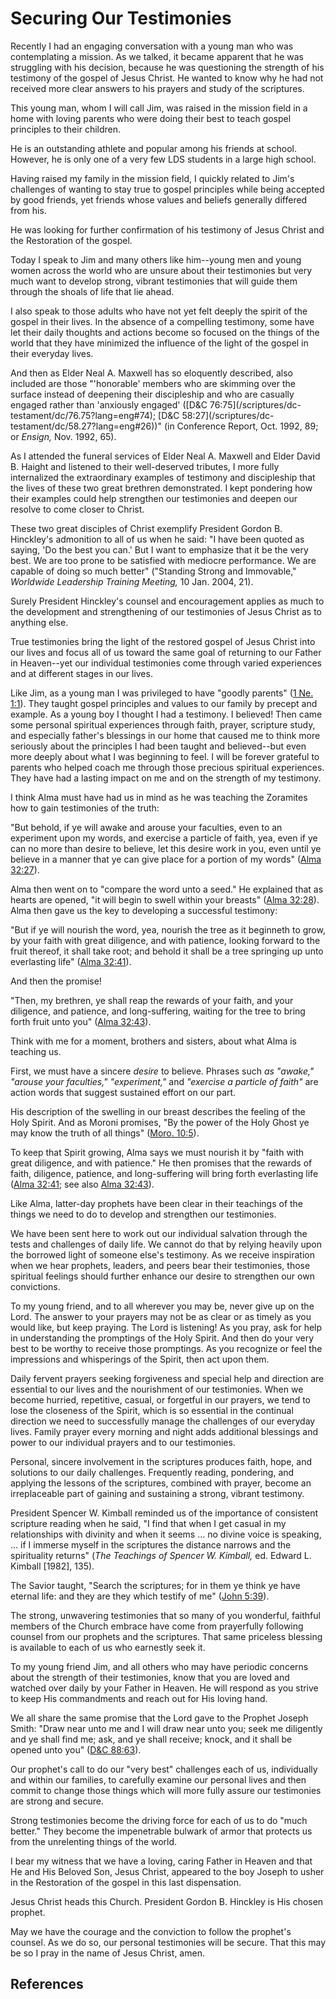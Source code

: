 # Securing Our Testimonies

Recently I had an engaging conversation with a young man who was contemplating
a mission. As we talked, it became apparent that he was struggling with his
decision, because he was questioning the strength of his testimony of the
gospel of Jesus Christ. He wanted to know why he had not received more clear
answers to his prayers and study of the scriptures.

This young man, whom I will call Jim, was raised in the mission field in a
home with loving parents who were doing their best to teach gospel principles
to their children.

He is an outstanding athlete and popular among his friends at school. However,
he is only one of a very few LDS students in a large high school.

Having raised my family in the mission field, I quickly related to Jim's
challenges of wanting to stay true to gospel principles while being accepted
by good friends, yet friends whose values and beliefs generally differed from
his.

He was looking for further confirmation of his testimony of Jesus Christ and
the Restoration of the gospel.

Today I speak to Jim and many others like him--young men and young women
across the world who are unsure about their testimonies but very much want to
develop strong, vibrant testimonies that will guide them through the shoals of
life that lie ahead.

I also speak to those adults who have not yet felt deeply the spirit of the
gospel in their lives. In the absence of a compelling testimony, some have let
their daily thoughts and actions become so focused on the things of the world
that they have minimized the influence of the light of the gospel in their
everyday lives.

And then as Elder Neal A. Maxwell has so eloquently described, also included
are those "'honorable' members who are skimming over the surface instead of
deepening their discipleship and who are casually engaged rather than
'anxiously engaged' ([D&amp;C 76:75](/scriptures/dc-
testament/dc/76.75?lang=eng#74); [D&amp;C 58:27](/scriptures/dc-
testament/dc/58.27?lang=eng#26))" (in Conference Report, Oct. 1992, 89; or
_Ensign,_ Nov. 1992, 65).

As I attended the funeral services of Elder Neal A. Maxwell and Elder David B.
Haight and listened to their well-deserved tributes, I more fully internalized
the extraordinary examples of testimony and discipleship that the lives of
these two great brethren demonstrated. I kept pondering how their examples
could help strengthen our testimonies and deepen our resolve to come closer to
Christ.

These two great disciples of Christ exemplify President Gordon B. Hinckley's
admonition to all of us when he said: "I have been quoted as saying, 'Do the
best you can.' But I want to emphasize that it be the very best. We are too
prone to be satisfied with mediocre performance. We are capable of doing so
much better" ("Standing Strong and Immovable," _Worldwide Leadership Training
Meeting,_ 10 Jan. 2004, 21).

Surely President Hinckley's counsel and encouragement applies as much to the
development and strengthening of our testimonies of Jesus Christ as to
anything else.

True testimonies bring the light of the restored gospel of Jesus Christ into
our lives and focus all of us toward the same goal of returning to our Father
in Heaven--yet our individual testimonies come through varied experiences and
at different stages in our lives.

Like Jim, as a young man I was privileged to have "goodly parents" ([1 Ne.
1:1](/scriptures/bofm/1-ne/1.1?lang=eng#0)). They taught gospel principles and
values to our family by precept and example. As a young boy I thought I had a
testimony. I believed! Then came some personal spiritual experiences through
faith, prayer, scripture study, and especially father's blessings in our home
that caused me to think more seriously about the principles I had been taught
and believed--but even more deeply about what I was beginning to feel. I will
be forever grateful to parents who helped coach me through those precious
spiritual experiences. They have had a lasting impact on me and on the
strength of my testimony.

I think Alma must have had us in mind as he was teaching the Zoramites how to
gain testimonies of the truth:

"But behold, if ye will awake and arouse your faculties, even to an experiment
upon my words, and exercise a particle of faith, yea, even if ye can no more
than desire to believe, let this desire work in you, even until ye believe in
a manner that ye can give place for a portion of my words" ([Alma
32:27](/scriptures/bofm/alma/32.27?lang=eng#26)).

Alma then went on to "compare the word unto a seed." He explained that as
hearts are opened, "it will begin to swell within your breasts" ([Alma
32:28](/scriptures/bofm/alma/32.28?lang=eng#27)). Alma then gave us the key to
developing a successful testimony:

"But if ye will nourish the word, yea, nourish the tree as it beginneth to
grow, by your faith with great diligence, and with patience, looking forward
to the fruit thereof, it shall take root; and behold it shall be a tree
springing up unto everlasting life" ([Alma
32:41](/scriptures/bofm/alma/32.41?lang=eng#40)).

And then the promise!

"Then, my brethren, ye shall reap the rewards of your faith, and your
diligence, and patience, and long-suffering, waiting for the tree to bring
forth fruit unto you" ([Alma 32:43](/scriptures/bofm/alma/32.43?lang=eng#42)).

Think with me for a moment, brothers and sisters, about what Alma is teaching
us.

First, we must have a sincere _desire_ to believe. Phrases such _as "awake,"
"arouse your faculties," "experiment,"_ and _"exercise a particle of faith"_
are action words that suggest sustained effort on our part.

His description of the swelling in our breast describes the feeling of the
Holy Spirit. And as Moroni promises, "By the power of the Holy Ghost ye may
know the truth of all things" ([Moro.
10:5](/scriptures/bofm/moro/10.5?lang=eng#4)).

To keep that Spirit growing, Alma says we must nourish it by "faith with great
diligence, and with patience." He then promises that the rewards of faith,
diligence, patience, and long-suffering will bring forth everlasting life
([Alma 32:41](/scriptures/bofm/alma/32.41?lang=eng#40); see also [Alma
32:43](/scriptures/bofm/alma/32.43?lang=eng#42)).

Like Alma, latter-day prophets have been clear in their teachings of the
things we need to do to develop and strengthen our testimonies.

We have been sent here to work out our individual salvation through the tests
and challenges of daily life. We cannot do that by relying heavily upon the
borrowed light of someone else's testimony. As we receive inspiration when we
hear prophets, leaders, and peers bear their testimonies, those spiritual
feelings should further enhance our desire to strengthen our own convictions.

To my young friend, and to all wherever you may be, never give up on the Lord.
The answer to your prayers may not be as clear or as timely as you would like,
but keep praying. The Lord is listening! As you pray, ask for help in
understanding the promptings of the Holy Spirit. And then do your very best to
be worthy to receive those promptings. As you recognize or feel the
impressions and whisperings of the Spirit, then act upon them.

Daily fervent prayers seeking forgiveness and special help and direction are
essential to our lives and the nourishment of our testimonies. When we become
hurried, repetitive, casual, or forgetful in our prayers, we tend to lose the
closeness of the Spirit, which is so essential in the continual direction we
need to successfully manage the challenges of our everyday lives. Family
prayer every morning and night adds additional blessings and power to our
individual prayers and to our testimonies.

Personal, sincere involvement in the scriptures produces faith, hope, and
solutions to our daily challenges. Frequently reading, pondering, and applying
the lessons of the scriptures, combined with prayer, become an irreplaceable
part of gaining and sustaining a strong, vibrant testimony.

President Spencer W. Kimball reminded us of the importance of consistent
scripture reading when he said, "I find that when I get casual in my
relationships with divinity and when it seems ... no divine voice is speaking, ...
if I immerse myself in the scriptures the distance narrows and the
spirituality returns" (_The Teachings of Spencer W. Kimball,_ ed. Edward L.
Kimball [1982], 135).

The Savior taught, "Search the scriptures; for in them ye think ye have
eternal life: and they are they which testify of me" ([John
5:39](/scriptures/nt/john/5.39?lang=eng#38)).

The strong, unwavering testimonies that so many of you wonderful, faithful
members of the Church embrace have come from prayerfully following counsel
from our prophets and the scriptures. That same priceless blessing is
available to each of us who earnestly seek it.

To my young friend Jim, and all others who may have periodic concerns about
the strength of their testimonies, know that you are loved and watched over
daily by your Father in Heaven. He will respond as you strive to keep His
commandments and reach out for His loving hand.

We all share the same promise that the Lord gave to the Prophet Joseph Smith:
"Draw near unto me and I will draw near unto you; seek me diligently and ye
shall find me; ask, and ye shall receive; knock, and it shall be opened unto
you" ([D&amp;C 88:63](/scriptures/dc-testament/dc/88.63?lang=eng#62)).

Our prophet's call to do our "very best" challenges each of us, individually
and within our families, to carefully examine our personal lives and then
commit to change those things which will more fully assure our testimonies are
strong and secure.

Strong testimonies become the driving force for each of us to do "much
better." They become the impenetrable bulwark of armor that protects us from
the unrelenting things of the world.

I bear my witness that we have a loving, caring Father in Heaven and that He
and His Beloved Son, Jesus Christ, appeared to the boy Joseph to usher in the
Restoration of the gospel in this last dispensation.

Jesus Christ heads this Church. President Gordon B. Hinckley is His chosen
prophet.

May we have the courage and the conviction to follow the prophet's counsel. As
we do so, our personal testimonies will be secure. That this may be so I pray
in the name of Jesus Christ, amen.

## References

